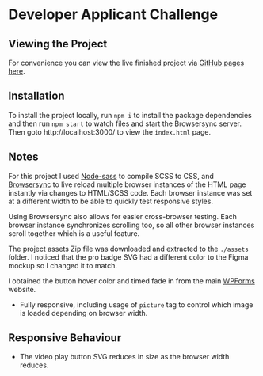 # Developer Applicant Challenge

## Viewing the Project

For convenience you  can view the live finished project via [GitHub pages here](https://dgwyer.github.io/html-developer-challenge-gwyer/).
## Installation

To install the project locally, run `npm i` to install the package dependencies and then run `npm start` to watch files and start the Browsersync server. Then goto http://localhost:3000/ to view the `index.html` page.
## Notes

For this project I used [Node-sass](https://www.npmjs.com/package/node-sass) to compile SCSS to CSS, and [Browsersync](https://www.npmjs.com/package/browser-sync) to live reload multiple browser instances of the HTML page instantly via changes to HTML/SCSS code. Each browser instance was set at a different width to be able to quickly test responsive styles.

Using Browsersync also allows for easier cross-browser testing. Each browser instance synchronizes scrolling too, so all other browser instances scroll together which is a useful feature.

The project assets Zip file was downloaded and extracted to the `./assets` folder. I noticed that the pro badge SVG had a different color to the Figma mockup so I changed it to match.

I obtained the button hover color and timed fade in from the main [WPForms](https://wpforms.com) website.

- Fully responsive, including usage of `picture` tag to control which image is loaded depending on browser width.
## Responsive Behaviour

- The video play button SVG reduces in size as the browser width reduces. 